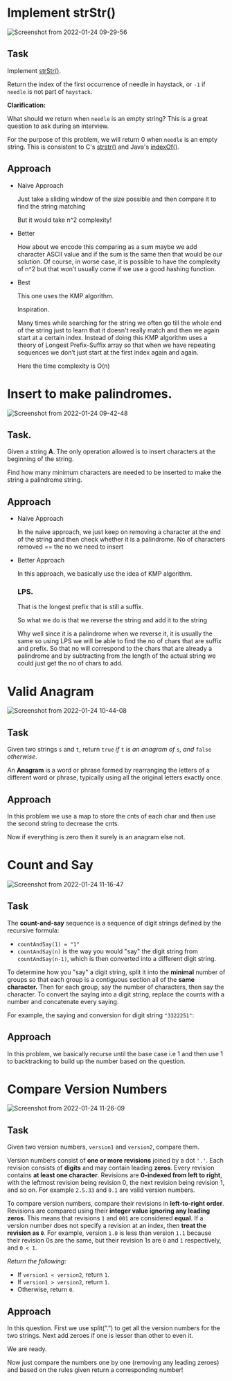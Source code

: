 # Implement strStr()

![Screenshot from 2022-01-24 09-29-56](https://user-images.githubusercontent.com/53506835/150729425-ec9f8e31-3d0a-45ca-b5ee-42c5c49124e1.png)

## Task

Implement [strStr()](http://www.cplusplus.com/reference/cstring/strstr/).

Return the index of the first occurrence of needle in haystack, or `-1` if `needle` is not part of `haystack`.

**Clarification:**

What should we return when `needle` is an empty string? This is a great question to ask during an interview.

For the purpose of this problem, we will return 0 when `needle` is an empty string. This is consistent to C's [strstr()](http://www.cplusplus.com/reference/cstring/strstr/) and Java's [indexOf()](https://docs.oracle.com/javase/7/docs/api/java/lang/String.html#indexOf(java.lang.String)).

## Approach

- Naive Approach
    
    Just take a sliding window of the size possible and then compare it to find the string matching
    
    But it would take n^2 complexity!
    
- Better
    
    How about we encode this comparing as a sum maybe we add character ASCII value and if the sum is the same then that would be our solution. Of course, in worse case, it is possible to have the complexity of n^2 but that won’t usually come if we use a good hashing function.
    
- Best
    
    This one uses the KMP algorithm. 
    
    Inspiration.
    
    Many times while searching for the string we often go till the whole end of the string just to learn that it doesn't really match and then we again start at a certain index. Instead of doing this KMP algorithm uses a theory of Longest Prefix-Suffix array so that when we have repeating sequences we don’t just start at the first index again and again.
    
    Here the time complexity is O(n)
    

# Insert to make palindromes.
![Screenshot from 2022-01-24 09-42-48](https://user-images.githubusercontent.com/53506835/150729463-bd7473b8-3b77-43fa-92c6-71460b318203.png)


## Task.

Given a string **A**. The only operation allowed is to insert characters at the beginning of the string.

Find how many minimum characters are needed to be inserted to make the string a palindrome string.

## Approach

- Naive Approach
    
    In the naive approach, we just keep on removing a character at the end of the string and then check whether it is a palindrome. No of characters removed == the no we need to insert
    
- Better Approach
    
    In this approach, we basically use the idea of KMP algorithm. 
    
    ### LPS.
    
    That is the longest prefix that is still a suffix. 
    
    So what we do is that we reverse the string and add it to the string
    
    Why well since it is a palindrome when we reverse it, it is usually the same so using LPS we will be able to find the no of chars that are suffix and prefix. So that no will correspond to the chars that are already a palindrome and by subtracting from the length of the actual string we could just get the no of chars to add.
    

# Valid Anagram

![Screenshot from 2022-01-24 10-44-08](https://user-images.githubusercontent.com/53506835/150729487-6d62a546-1d7c-47c4-a4e8-946fd3aa6602.png)

## Task

Given two strings `s` and `t`, return `true` *if* `t` *is an anagram of* `s`*, and* `false` *otherwise*.

An **Anagram** is a word or phrase formed by rearranging
 the letters of a different word or phrase, typically using all the 
original letters exactly once.

## Approach

In this problem we use a map to store the cnts of each char and then use the second string to decrease the cnts.

Now if everything is zero then it surely is an anagram else not.

# Count and Say

![Screenshot from 2022-01-24 11-16-47](https://user-images.githubusercontent.com/53506835/150729513-f773ffbf-4c12-41fd-845f-18fef132ecdd.png)

## Task

The **count-and-say** sequence is a sequence of digit strings defined by the recursive formula:

- `countAndSay(1) = "1"`
- `countAndSay(n)` is the way you would "say" the digit string from `countAndSay(n-1)`, which is then converted into a different digit string.

To determine how you "say" a digit string, split it into the **minimal** number of groups so that each group is a contiguous section all of the **same character.**
 Then for each group, say the number of characters, then say the 
character. To convert the saying into a digit string, replace the counts
 with a number and concatenate every saying.

For example, the saying and conversion for digit string `"3322251"`:

## Approach

In this problem, we basically recurse until the base case i.e 1 and then use 1 to backtracking to build up the number based on the question.

# Compare Version Numbers
![Screenshot from 2022-01-24 11-26-09](https://user-images.githubusercontent.com/53506835/150729564-5504005b-8d27-4db8-a000-d98cbd84264f.png)


## Task

Given two version numbers, `version1` and `version2`, compare them.

Version numbers consist of **one or more revisions** joined by a dot `'.'`. Each revision consists of **digits** and may contain leading **zeros**. Every revision contains **at least one character**. Revisions are **0-indexed from left to right**, with the leftmost revision being revision 0, the next revision being revision 1, and so on. For example `2.5.33` and `0.1` are valid version numbers.

To compare version numbers, compare their revisions in **left-to-right order**. Revisions are compared using their **integer value ignoring any leading zeros**. This means that revisions `1` and `001` are considered **equal**. If a version number does not specify a revision at an index, then **treat the revision as `0`**. For example, version `1.0` is less than version `1.1` because their revision 0s are the same, but their revision 1s are `0` and `1` respectively, and `0 < 1`.

*Return the following:*

- If `version1 < version2`, return `1`.
- If `version1 > version2`, return `1`.
- Otherwise, return `0`.

## Approach

In this question. First we use split(”.”) to get all the version numbers for the two strings. Next add zeroes if one is lesser than other to even it.

We are ready.

Now just compare the numbers one by one (removing any leading zeroes) and based on the rules given return a corresponding number!
